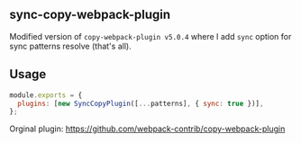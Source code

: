 
## sync-copy-webpack-plugin

Modified version of `copy-webpack-plugin v5.0.4` where I add `sync` option for sync patterns resolve (that's all). 

## Usage

``` javascript
module.exports = {
  plugins: [new SyncCopyPlugin([...patterns], { sync: true })],
};

```


Orginal plugin: https://github.com/webpack-contrib/copy-webpack-plugin